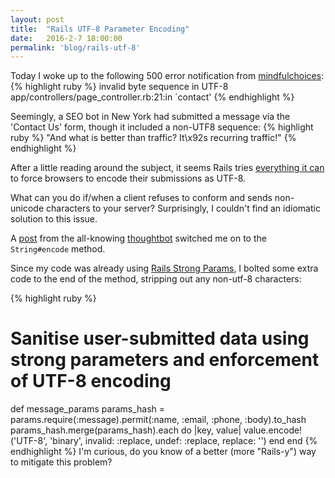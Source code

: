 ```yaml
---
layout: post
title:  "Rails UTF-8 Parameter Encoding"
date:   2016-2-7 18:00:00
permalink: 'blog/rails-utf-8'
---
```


Today I woke up to the following 500 error notification from [mindfulchoices](https://www.mindfulchoices.co.uk):
{% highlight ruby %}
invalid byte sequence in UTF-8
  app/controllers/page_controller.rb:21:in `contact'
{% endhighlight %}

Seemingly, a SEO bot in New York had submitted a message via the 'Contact Us' form, though it included a non-UTF8 sequence:
{% highlight ruby %}
"And what is better than traffic? It\x92s recurring traffic!"
{% endhighlight %}

After a little reading around the subject, it seems Rails tries [everything it can](http://intertwingly.net/blog/2010/07/29/Rails-and-Snowmen) to force browsers to encode their submissions as UTF-8.  

What can you do if/when a client refuses to conform and sends non-unicode characters to your server? Surprisingly, I couldn't find an idiomatic solution to this issue.

A [post](https://robots.thoughtbot.com/fight-back-utf-8-invalid-byte-sequences) from the all-knowing [thoughtbot](https://thoughtbot.com/) switched me on to the `String#encode` method.  

Since my code was already using [Rails Strong Params](http://edgeguides.rubyonrails.org/action_controller_overview.html#strong-parameters), I bolted some extra code to the end of the method, stripping out any non-utf-8 characters:

{% highlight ruby %}
# Sanitise user-submitted data using strong parameters and enforcement of UTF-8 encoding
  def message_params
    params_hash = params.require(:message).permit(:name, :email, :phone, :body).to_hash
    params_hash.merge(params_hash).each do |key, value|
      value.encode!('UTF-8', 'binary', invalid: :replace, undef: :replace, replace: '')
    end
  end
{% endhighlight %}
I'm curious, do you know of a better (more "Rails-y") way to mitigate this problem?
